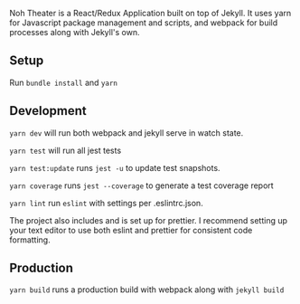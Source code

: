 Noh Theater is a React/Redux Application built on top of Jekyll. It uses yarn for Javascript package management and scripts, and webpack for build processes along with Jekyll's own.

## Setup

Run `bundle install` and `yarn`

## Development

`yarn dev` will run both webpack and jekyll serve in watch state.

`yarn test` will run all jest tests

`yarn test:update` runs `jest -u` to update test snapshots.

`yarn coverage` runs `jest --coverage` to generate a test coverage report

`yarn lint` run `eslint` with settings per .eslintrc.json.

The project also includes and is set up for prettier. I recommend setting up your text editor to use both eslint and prettier for consistent code formatting.

## Production

`yarn build` runs a production build with webpack along with `jekyll build`
